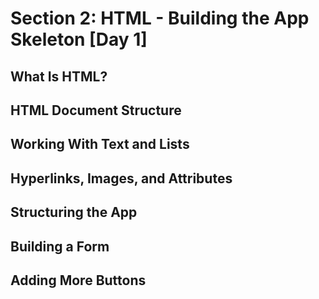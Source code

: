# Section 2: HTML - Building the App Skeleton [Day 1]

## What Is HTML?

## HTML Document Structure

## Working With Text and Lists

## Hyperlinks, Images, and Attributes

## Structuring the App

## Building a Form

## Adding More Buttons
